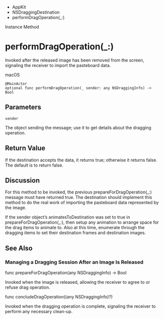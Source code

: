 

- AppKit
- NSDraggingDestination
-  performDragOperation(\_:) 

Instance Method

# performDragOperation(\_:)

Invoked after the released image has been removed from the screen, signaling the receiver to import the pasteboard data.

macOS

``` source
@MainActor
optional func performDragOperation(_ sender: any NSDraggingInfo) -> Bool
```

## Parameters 

`sender`  

The object sending the message; use it to get details about the dragging operation.

## Return Value

If the destination accepts the data, it returns true; otherwise it returns false. The default is to return false.

## Discussion

For this method to be invoked, the previous prepareForDragOperation(_:) message must have returned true. The destination should implement this method to do the real work of importing the pasteboard data represented by the image.

If the sender object’s animatesToDestination was set to true in prepareForDragOperation(_:), then setup any animation to arrange space for the drag items to animate to. Also at this time, enumerate through the dragging items to set their destination frames and destination images.

## See Also

### Managing a Dragging Session After an Image Is Released

func prepareForDragOperation(any NSDraggingInfo) -> Bool

Invoked when the image is released, allowing the receiver to agree to or refuse drag operation.

func concludeDragOperation((any NSDraggingInfo)?)

Invoked when the dragging operation is complete, signaling the receiver to perform any necessary clean-up.

